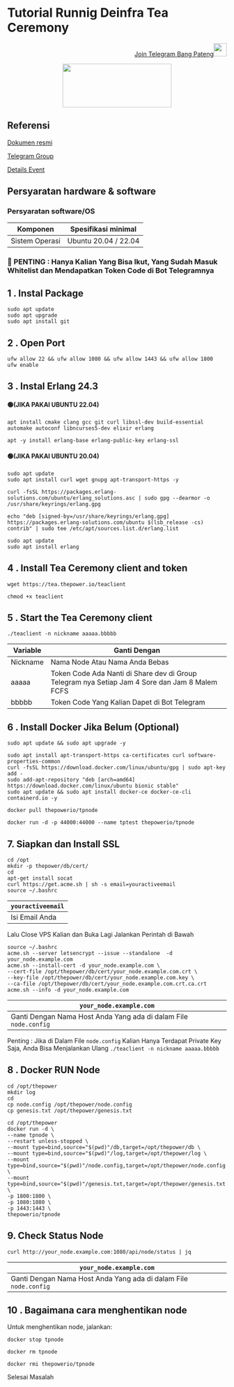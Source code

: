 # Tutorial Runnig Deinfra Tea Ceremony

<p style="font-size:14px" align="right">
<a href="https://t.me/bangpateng_group" target="_blank">Join Telegram Bang Pateng<img src="https://user-images.githubusercontent.com/50621007/183283867-56b4d69f-bc6e-4939-b00a-72aa019d1aea.png" width="30"/></a>
</p>

<p align="center">
  <img height="100" width="250" src="https://user-images.githubusercontent.com/38981255/204129082-37e5e673-ff9d-485f-958a-602755cf9d1a.JPG">
</p>

## Referensi

[Dokumen resmi](https://doc.thepower.io/docs/Community/phase-1/testnet-flow/#step-3-install-erlang)

[Telegram Group](https://t.me/thepower_chat)

[Details Event](https://medium.com/the-power-official-blog/deinfra-testnet-purpose-phases-participant-requirements-b06df0a14210)

## Persyaratan hardware & software

### Persyaratan software/OS

| Komponen | Spesifikasi minimal |
|----------|---------------------|
|Sistem Operasi|Ubuntu 20.04 / 22.04|

### 🚨 PENTING : Hanya Kalian Yang Bisa Ikut, Yang Sudah Masuk Whitelist dan Mendapatkan Token Code di Bot Telegramnya

## 1 . Instal Package

```
sudo apt update
sudo apt upgrade
sudo apt install git
```

## 2 . Open Port

```
ufw allow 22 && ufw allow 1080 && ufw allow 1443 && ufw allow 1800
ufw enable
```

## 3 . Instal Erlang 24.3

#### 🟢(JIKA PAKAI UBUNTU 22.04)

```
apt install cmake clang gcc git curl libssl-dev build-essential automake autoconf libncurses5-dev elixir erlang
```
```
apt -y install erlang-base erlang-public-key erlang-ssl
```

#### 🟢(JIKA PAKAI UBUNTU 20.04)

```
sudo apt update
sudo apt install curl wget gnupg apt-transport-https -y
```
```
curl -fsSL https://packages.erlang-solutions.com/ubuntu/erlang_solutions.asc | sudo gpg --dearmor -o /usr/share/keyrings/erlang.gpg
```

```
echo "deb [signed-by=/usr/share/keyrings/erlang.gpg] https://packages.erlang-solutions.com/ubuntu $(lsb_release -cs) contrib" | sudo tee /etc/apt/sources.list.d/erlang.list
```

```
sudo apt update
sudo apt install erlang
```

## 4 . Install Tea Ceremony client and token

```
wget https://tea.thepower.io/teaclient
```
```
chmod +x teaclient
```

## 5 . Start the Tea Ceremony client

```
./teaclient -n nickname aaaaa.bbbbb
```

| Variable | Ganti Dengan |
|----------|---------------------|
|Nickname|Nama Node Atau Nama Anda Bebas|
|aaaaa|Token Code Ada Nanti di Share dev di Group Telegram nya Setiap Jam 4 Sore dan Jam 8 Malem FCFS|
|bbbbb|Token Code Yang Kalian Dapet di Bot Telegram|

## 6 . Install Docker Jika Belum (Optional)

```
sudo apt update && sudo apt upgrade -y
```
```
sudo apt install apt-transport-https ca-certificates curl software-properties-common
curl -fsSL https://download.docker.com/linux/ubuntu/gpg | sudo apt-key add -
sudo add-apt-repository "deb [arch=amd64] https://download.docker.com/linux/ubuntu bionic stable"
sudo apt update && sudo apt install docker-ce docker-ce-cli containerd.io -y
```

```
docker pull thepowerio/tpnode
```

```
docker run -d -p 44000:44000 --name tptest thepowerio/tpnode
```

## 7. Siapkan dan Install SSL

```
cd /opt
mkdir -p thepower/db/cert/
cd
apt-get install socat
curl https://get.acme.sh | sh -s email=youractiveemail
source ~/.bashrc
```

| `youractiveemail` |
|----------|
|Isi Email Anda|

Lalu Close VPS Kalian dan Buka Lagi Jalankan Perintah di Bawah

```
source ~/.bashrc
acme.sh --server letsencrypt --issue --standalone  -d your_node.example.com
acme.sh --install-cert -d your_node.example.com \
--cert-file /opt/thepower/db/cert/your_node.example.com.crt \
--key-file /opt/thepower/db/cert/your_node.example.com.key \
--ca-file /opt/thepower/db/cert/your_node.example.com.crt.ca.crt
acme.sh --info -d your_node.example.com
```

| `your_node.example.com` |
|----------|
|Ganti Dengan Nama Host Anda Yang ada di dalam File `node.config`|

Penting : Jika di Dalam File `node.config` Kalian Hanya Terdapat Private Key Saja, Anda Bisa Menjalankan Ulang `./teaclient -n nickname aaaaa.bbbbb`

## 8 . Docker RUN Node

```
cd /opt/thepower
mkdir log
cd
cp node.config /opt/thepower/node.config
cp genesis.txt /opt/thepower/genesis.txt
```

```
cd /opt/thepower
docker run -d \
--name tpnode \
--restart unless-stopped \
--mount type=bind,source="$(pwd)"/db,target=/opt/thepower/db \
--mount type=bind,source="$(pwd)"/log,target=/opt/thepower/log \
--mount type=bind,source="$(pwd)"/node.config,target=/opt/thepower/node.config \
--mount type=bind,source="$(pwd)"/genesis.txt,target=/opt/thepower/genesis.txt \
-p 1800:1800 \
-p 1080:1080 \
-p 1443:1443 \
thepowerio/tpnode
```

## 9.  Check Status Node

```
curl http://your_node.example.com:1080/api/node/status | jq
```

| `your_node.example.com` |
|----------|
|Ganti Dengan Nama Host Anda Yang ada di dalam File `node.config`|

## 10 . Bagaimana cara menghentikan node 
Untuk menghentikan node, jalankan:
```
docker stop tpnode
```
```
docker rm tpnode
```
```
docker rmi thepowerio/tpnode
```

Selesai Masalah

